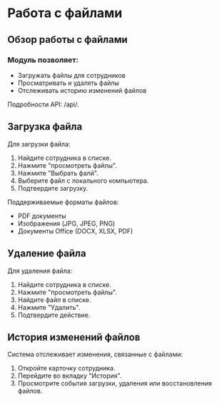 # Работа с файлами
## Обзор работы с файлами
### Модуль позволяет:

- Загружать файлы для сотрудников
- Просматривать и удалять файлы
- Отслеживать историю изменений файлов

Подробности API: /api/.

## Загрузка файла
Для загрузки файла:

1. Найдите сотрудника в списке.
2. Нажмите "просмотреть файлы".
3. Нажмите "Выбрать фалй".
4. Выберите файл с локального компьютера.
5. Подтвердите загрузку.

Поддерживаемые форматы файлов:

- PDF документы
- Изображения (JPG, JPEG, PNG)
- Документы Office (DOCX, XLSX, PDF)

## Удаление файла
Для удаления файла:

1. Найдите сотрудника в списке.
2. Нажмите "просмотреть файлы".
3. Найдите файл в списке.
4. Нажмите "Удалить".
5. Подтвердите действие.

## История изменений файлов
Система отслеживает изменения, связанные с файлами:

1. Откройте карточку сотрудника.
2. Перейдите во вкладку "История".
4. Просмотрите события загрузки, удаления или восстановления файлов.



